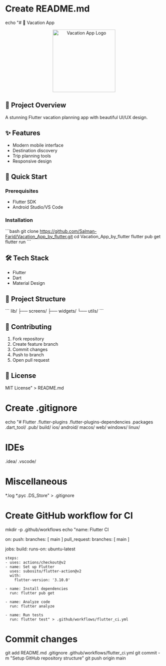 # Create README.md
echo "# 🌴 Vacation App

<p align='center'>
  <img src='https://raw.githubusercontent.com/sourcegraph/sourcegraph/main/client/branded/src/assets/img/sourcegraph-mark.svg' width='200' alt='Vacation App Logo'>
</p>

## 📱 Project Overview

A stunning Flutter vacation planning app with beautiful UI/UX design.

## ✨ Features

- Modern mobile interface
- Destination discovery
- Trip planning tools
- Responsive design

## 🚀 Quick Start

### Prerequisites
- Flutter SDK
- Android Studio/VS Code

### Installation
\`\`\`bash
git clone https://github.com/Salman-Farid/Vacation_App_by_flutter.git
cd Vacation_App_by_flutter
flutter pub get
flutter run
\`\`\`

## 🛠 Tech Stack

- Flutter
- Dart
- Material Design

## 📂 Project Structure

\`\`\`
lib/
├── screens/
├── widgets/
└── utils/
\`\`\`

## 🤝 Contributing

1. Fork repository
2. Create feature branch
3. Commit changes
4. Push to branch
5. Open pull request

## 📄 License

MIT License" > README.md

# Create .gitignore
echo "# Flutter
.flutter-plugins
.flutter-plugins-dependencies
.packages
.dart_tool/
.pub/
build/
ios/
android/
macos/
web/
windows/
linux/

# IDEs
.idea/
.vscode/

# Miscellaneous
*.log
*.pyc
.DS_Store" > .gitignore

# Create GitHub workflow for CI
mkdir -p .github/workflows
echo "name: Flutter CI

on:
  push:
    branches: [ main ]
  pull_request:
    branches: [ main ]

jobs:
  build:
    runs-on: ubuntu-latest
    
    steps:
    - uses: actions/checkout@v2
    - name: Set up Flutter
      uses: subosito/flutter-action@v2
      with:
        flutter-version: '3.10.0'
    
    - name: Install dependencies
      run: flutter pub get
    
    - name: Analyze code
      run: flutter analyze
    
    - name: Run tests
      run: flutter test" > .github/workflows/flutter_ci.yml

# Commit changes
git add README.md .gitignore .github/workflows/flutter_ci.yml
git commit -m "Setup GitHub repository structure"
git push origin main
